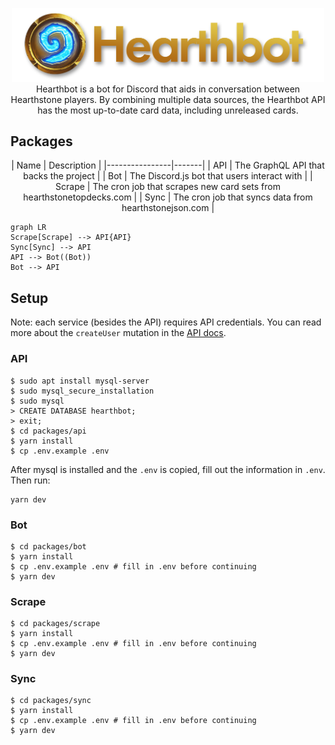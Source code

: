 <p align="center">
  <img alt="Gatsby" src="./git-logo.png" width="500" />
  Hearthbot is a bot for Discord that aids in conversation between Hearthstone players. By combining multiple data sources, the Hearthbot API has the most up-to-date card data, including unreleased cards. 
</p>


## Packages

<p align="center">
| Name      | Description |
|----------------|-------|
| API     | The GraphQL API that backs the project |
| Bot     | The Discord.js bot that users interact with |
| Scrape  | The cron job that scrapes new card sets from hearthstonetopdecks.com |
| Sync    | The cron job that syncs data from hearthstonejson.com |
</p>

```mermaid
graph LR
Scrape[Scrape] --> API{API}
Sync[Sync] --> API
API --> Bot((Bot))
Bot --> API
```

## Setup
Note: each service (besides the API) requires API credentials. You can read more about the `createUser` mutation in the [API docs](TODO).

### API
```
$ sudo apt install mysql-server
$ sudo mysql_secure_installation
$ sudo mysql
> CREATE DATABASE hearthbot;
> exit;
$ cd packages/api
$ yarn install
$ cp .env.example .env
```

After mysql is installed and the `.env` is copied, fill out the information in `.env`.
Then run:
```
yarn dev
```

### Bot

```
$ cd packages/bot
$ yarn install
$ cp .env.example .env # fill in .env before continuing
$ yarn dev
```

### Scrape

```
$ cd packages/scrape
$ yarn install
$ cp .env.example .env # fill in .env before continuing
$ yarn dev
```

### Sync

```
$ cd packages/sync
$ yarn install
$ cp .env.example .env # fill in .env before continuing
$ yarn dev
```